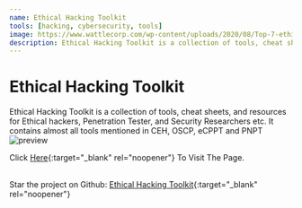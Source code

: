 ```yaml
---
name: Ethical Hacking Toolkit
tools: [hacking, cybersecurity, tools]
image: https://www.wattlecorp.com/wp-content/uploads/2020/08/Top-7-ethical-hacking-tools.jpg
description: Ethical Hacking Toolkit is a collection of tools, cheat sheets, and resources for Ethical hackers, Penetration Tester, and Security Researchers etc.
---
```


# Ethical Hacking Toolkit
Ethical Hacking Toolkit is a collection of tools, cheat sheets, and resources for Ethical hackers, Penetration Tester, and Security Researchers etc. It contains almost all tools mentioned in CEH, OSCP, eCPPT and PNPT
![preview](https://www.wattlecorp.com/wp-content/uploads/2020/08/Top-7-ethical-hacking-tools.jpg)

Click [Here](https://yavuzsahbaz.github.io/ehtk/){:target="_blank" rel="noopener"} To Visit The Page.

<br>Star the project on Github: <a href="https://github.com/yavuzsahbaz/ehtk">Ethical Hacking Toolkit</a>{:target="_blank" rel="noopener"} 